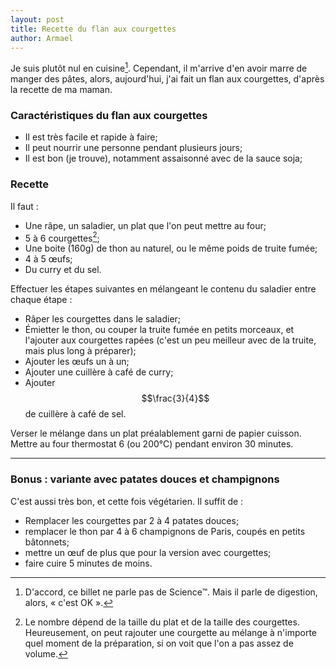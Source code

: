```yaml
---
layout: post
title: Recette du flan aux courgettes
author: Armael
---
```


Je suis plutôt nul en cuisine[^1]. Cependant, il m'arrive d'en avoir marre de
manger des pâtes, alors, aujourd'hui, j'ai fait un flan aux courgettes, d'après
la recette de ma maman.

### Caractéristiques du flan aux courgettes

- Il est très facile et rapide à faire;
- Il peut nourrir une personne pendant plusieurs jours;
- Il est bon (je trouve), notamment assaisonné avec de la sauce soja;

### Recette

Il faut :

- Une râpe, un saladier, un plat que l'on peut mettre au four;
- 5 à 6 courgettes[^2];
- Une boite (160g) de thon au naturel, ou le même poids de truite fumée;
- 4 à 5 œufs;
- Du curry et du sel.

Effectuer les étapes suivantes en mélangeant le contenu du saladier entre chaque
étape :

- Râper les courgettes dans le saladier;
- Émietter le thon, ou couper la truite fumée en petits morceaux, et l'ajouter
  aux courgettes rapées (c'est un peu meilleur avec de la truite, mais plus long
  à préparer);
- Ajouter les œufs un à un;
- Ajouter une cuillère à café de curry;
- Ajouter $$\frac{3}{4}$$ de cuillère à café de sel.

Verser le mélange dans un plat préalablement garni de papier cuisson. Mettre au
four thermostat 6 (ou 200°C) pendant environ 30 minutes.

---------------------

### Bonus : variante avec patates douces et champignons

C'est aussi très bon, et cette fois végétarien. Il suffit de :

- Remplacer les courgettes par 2 à 4 patates douces;
- remplacer le thon par 4 à 6 champignons de Paris, coupés en petits bâtonnets;
- mettre un œuf de plus que pour la version avec courgettes;
- faire cuire 5 minutes de moins.

[^1]: D'accord, ce billet ne parle pas de Science™. Mais il parle de digestion,
      alors, « c'est OK ».

[^2]: Le nombre dépend de la taille du plat et de la taille des
      courgettes. Heureusement, on peut rajouter une courgette au mélange à
      n'importe quel moment de la préparation, si on voit que l'on a pas assez
      de volume.
